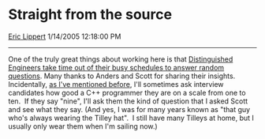 <div id="page">

# Straight from the source

[Eric Lippert](https://social.msdn.microsoft.com/profile/Eric%20Lippert) 1/14/2005 12:18:00 PM

-----

<div id="content">

One of the truly great things about working here is that [Distinguished Engineers take time out of their busy schedules to answer random questions](http://blogs.msdn.com/scottwil/archive/2005/01/14/353177.aspx). Many thanks to Anders and Scott for sharing their insights. Incidentally, [as I've mentioned before](http://weblogs.asp.net/ericlippert/archive/2003/12/01/53412.aspx), I'll sometimes ask interview candidates how good a C++ programmer they are on a scale from one to ten.  If they say "nine", I'll ask them the kind of question that I asked Scott and see what they say. (And yes, I was for many years known as "that guy who's always wearing the Tilley hat".  I still have many Tilleys at home, but I usually only wear them when I'm sailing now.)

</div>

</div>

